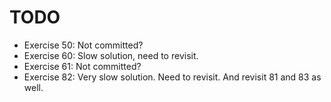 # TODO

- Exercise 50: Not committed?
- Exercise 60: Slow solution, need to revisit.
- Exercise 61: Not committed?
- Exercise 82: Very slow solution. Need to revisit. And revisit 81 and 83 as well.
